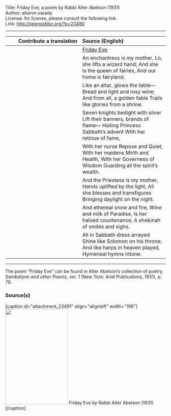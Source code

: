 <html>
<head></head>
<body>
Title: Friday Eve, a poem by Rabbi Alter Abelson (1931)<br />
Author: aharon.varady<br />
License: for license, please consult the following link.<br />
Link: <a href="http://opensiddur.org/?p=23490">http://opensiddur.org/?p=23490</a>
<p />
<hr />

<table style="margin-left: auto;margin-right: auto;" class="draggable">
<thead><tr><th id="x" style="text-align: right;">Contribute a translation</th><th style="text-align: left;">Source (English)</th></tr></thead>
<tbody>
<tr><td style="vertical-align:top;" width="46%">
<div class="liturgy"><span lang="he">

</span></div></td>
 
<td style="vertical-align:top;" width="53%">
<div class="english">
<u>Friday Eve</u>
</div></td></tr>


<tr><td style="vertical-align:top;" width="46%">
<div class="liturgy"><span lang="he">

</span></div></td>
 
<td style="vertical-align:top;" width="53%">
<div class="english">
An enchantress is my mother,
Lo, she lifts a wizard hand;
And she is the queen of fairies,
And our home is fairyland.
</div></td></tr>


<tr><td style="vertical-align:top;" width="46%">
<div class="liturgy"><span lang="he">

</span></div></td>
 
<td style="vertical-align:top;" width="53%">
<div class="english">
Like an altar, glows the table—
Bread and light and rosy wine;
And from all, a golden fable 
Trails like glories from a shrine.
</div></td></tr>


<tr><td style="vertical-align:top;" width="46%">
<div class="liturgy"><span lang="he">

</span></div></td>
 
<td style="vertical-align:top;" width="53%">
<div class="english">
Seven knights bedight with silver 
Lift their banners, brands of flame—
Hailing Princess Sabbath’s advent 
With her retinue of fame,
</div></td></tr>


<tr><td style="vertical-align:top;" width="46%">
<div class="liturgy"><span lang="he">

</span></div></td>
 
<td style="vertical-align:top;" width="53%">
<div class="english">
With her nurse Repose and Quiet, 
With her maidens Mirth and Health,
With her Governess of Wisdom 
Guarding all the spirit’s wealth.
</div></td></tr>


<tr><td style="vertical-align:top;" width="46%">
<div class="liturgy"><span lang="he">

</span></div></td>
 
<td style="vertical-align:top;" width="53%">
<div class="english">
And the Priestess is my mother,
Hands uplifted by the light,
All she blesses and transfigures 
Bringing daylight on the night.
</div></td></tr>


<tr><td style="vertical-align:top;" width="46%">
<div class="liturgy"><span lang="he">

</span></div></td>
 
<td style="vertical-align:top;" width="53%">
<div class="english">
And ethereal snow and fire,
Wine and milk of Paradise,
Is her haloed countenance,
A sheḳinah of smiles and sighs.
</div></td></tr>


<tr><td style="vertical-align:top;" width="46%">
<div class="liturgy"><span lang="he">

</span></div></td>
 
<td style="vertical-align:top;" width="53%">
<div class="english">
All in Sabbath dress arrayed
Shine like Solomon on his throne;
And like harps in heaven played, 
Hymeneal hymns intone.
</div></td></tr>
</tbody></table>

<hr />
The poem “Friday Eve” can be found in Alter Abelson’s collection of poetry, <em>Sambatyon and other Poems, vol. 1</em> (New York: Ariel Publications, 1931), p. 79.


<h3>Source(s)</h3>

[caption id="attachment_23491" align="alignleft" width="196"]<a href="https://opensiddur.org/wp-content/uploads/2019/01/Friday-Eve-by-Rabbi-Alter-Abelson-1931.jpg"><img src="https://opensiddur.org/wp-content/uploads/2019/01/Friday-Eve-by-Rabbi-Alter-Abelson-1931-196x300.jpg" alt="" width="196" height="300" class="size-medium wp-image-23491" /></a> Friday Eve by Rabbi Alter Abelson (1931)[/caption]
</body>
</html>